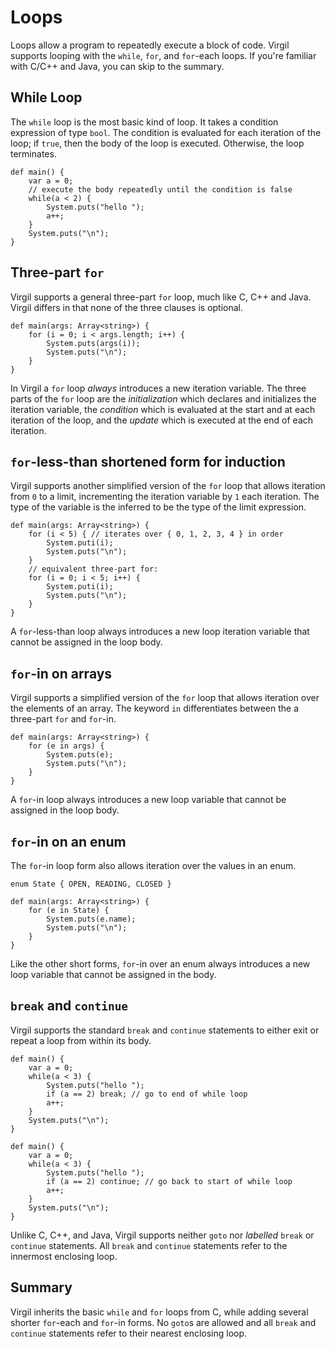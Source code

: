 # Loops #

Loops allow a program to repeatedly execute a block of code. Virgil supports looping with the `while`, `for`, and `for`-each loops. If you're familiar with C/C++ and Java, you can skip to the summary.

## While Loop ##

The `while` loop is the most basic kind of loop. It takes a condition expression of type `bool`. The condition is evaluated for each iteration of the loop; if `true`, then the body of the loop is executed. Otherwise, the loop terminates.

```
def main() {
    var a = 0;
    // execute the body repeatedly until the condition is false
    while(a < 2) {
        System.puts("hello ");
        a++;
    }
    System.puts("\n");
}
```

## Three-part `for` ##

Virgil supports a general three-part `for` loop, much like C, C++ and Java. Virgil differs in that none of the three clauses is optional.

```
def main(args: Array<string>) {
    for (i = 0; i < args.length; i++) {
        System.puts(args(i));
        System.puts("\n");
    }
}
```

In Virgil a `for` loop _always_ introduces a new iteration variable.
The three parts of the `for` loop are the _initialization_ which declares and initializes the iteration variable, the _condition_ which is evaluated at the start and at each iteration of the loop, and the _update_ which is executed at the end of each iteration.

## `for`-less-than shortened form for induction ##

Virgil supports another simplified version of the `for` loop that allows iteration from `0` to a limit, incrementing the iteration variable by `1` each iteration.
The type of the variable is the inferred to be the type of the limit expression.

```
def main(args: Array<string>) {
    for (i < 5) { // iterates over { 0, 1, 2, 3, 4 } in order
        System.puti(i);
        System.puts("\n");
    }
    // equivalent three-part for:
    for (i = 0; i < 5; i++) {
        System.puti(i);
        System.puts("\n");
    }
}
```

A `for`-less-than loop always introduces a new loop iteration variable that cannot be assigned in the loop body.

## `for`-in on arrays ##

Virgil supports a simplified version of the `for` loop that allows iteration over the elements of an array.
The keyword `in` differentiates between the a three-part `for` and `for`-in.

```
def main(args: Array<string>) {
    for (e in args) {
        System.puts(e);
        System.puts("\n");
    }
}
```

A `for`-in loop always introduces a new loop variable that cannot be assigned in the loop body.

## `for`-in on an enum ##

The `for`-in loop form also allows iteration over the values in an enum.

```
enum State { OPEN, READING, CLOSED }

def main(args: Array<string>) {
    for (e in State) {
        System.puts(e.name);
        System.puts("\n");
    }
}
```

Like the other short forms, `for`-in over an enum always introduces a new loop variable that cannot be assigned in the body.

## `break` and `continue` ##

Virgil supports the standard `break` and `continue` statements to either exit or repeat a loop from within its body.

```
def main() {
    var a = 0;
    while(a < 3) {
        System.puts("hello ");
        if (a == 2) break; // go to end of while loop
        a++;
    }
    System.puts("\n");
}
```

```
def main() {
    var a = 0;
    while(a < 3) {
        System.puts("hello ");
        if (a == 2) continue; // go back to start of while loop
        a++;
    }
    System.puts("\n");
}
```

Unlike C, C++, and Java, Virgil supports neither `goto` nor _labelled_ `break` or `continue` statements.
All `break` and `continue` statements refer to the innermost enclosing loop.

## Summary ##

Virgil inherits the basic `while` and `for` loops from C, while adding several shorter `for`-each and `for`-in forms.
No `goto`s are allowed and all `break` and `continue` statements refer to their nearest enclosing loop.
